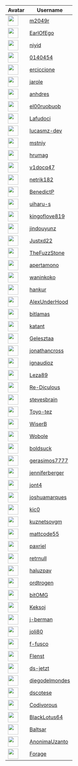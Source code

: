 <!-- CONTRIBUTORS START -->
| Avatar | Username |
|--------|----------|
| <img src="https://avatars.githubusercontent.com/u/30435443?v=4" width="32"/> | [m2049r](https://github.com/m2049r) |
| <img src="https://avatars.githubusercontent.com/u/434214?v=4" width="32"/> | [EarlOfEgo](https://github.com/EarlOfEgo) |
| <img src="https://avatars.githubusercontent.com/u/20237127?v=4" width="32"/> | [niyid](https://github.com/niyid) |
| <img src="https://avatars.githubusercontent.com/u/1191368?v=4" width="32"/> | [0140454](https://github.com/0140454) |
| <img src="https://avatars.githubusercontent.com/u/28106476?v=4" width="32"/> | [erciccione](https://github.com/erciccione) |
| <img src="https://avatars.githubusercontent.com/u/38654035?v=4" width="32"/> | [jarole](https://github.com/jarole) |
| <img src="https://avatars.githubusercontent.com/u/31753665?v=4" width="32"/> | [anhdres](https://github.com/anhdres) |
| <img src="https://avatars.githubusercontent.com/u/37215310?v=4" width="32"/> | [el00ruobuob](https://github.com/el00ruobuob) |
| <img src="https://avatars.githubusercontent.com/u/10460270?v=4" width="32"/> | [Lafudoci](https://github.com/Lafudoci) |
| <img src="https://avatars.githubusercontent.com/u/55422065?v=4" width="32"/> | [lucasmz-dev](https://github.com/lucasmz-dev) |
| <img src="https://avatars.githubusercontent.com/u/20149697?v=4" width="32"/> | [mstniy](https://github.com/mstniy) |
| <img src="https://avatars.githubusercontent.com/u/26740310?v=4" width="32"/> | [hrumag](https://github.com/hrumag) |
| <img src="https://avatars.githubusercontent.com/u/39062138?v=4" width="32"/> | [v1docq47](https://github.com/v1docq47) |
| <img src="https://avatars.githubusercontent.com/u/30935310?v=4" width="32"/> | [netrik182](https://github.com/netrik182) |
| <img src="https://avatars.githubusercontent.com/u/5817002?v=4" width="32"/> | [BenedictP](https://github.com/BenedictP) |
| <img src="https://avatars.githubusercontent.com/u/20656006?v=4" width="32"/> | [uiharu-s](https://github.com/uiharu-s) |
| <img src="https://avatars.githubusercontent.com/u/85765861?v=4" width="32"/> | [kingoflove819](https://github.com/kingoflove819) |
| <img src="https://avatars.githubusercontent.com/u/46078984?v=4" width="32"/> | [jindouyunz](https://github.com/jindouyunz) |
| <img src="https://avatars.githubusercontent.com/u/66136622?v=4" width="32"/> | [Justxd22](https://github.com/Justxd22) |
| <img src="https://avatars.githubusercontent.com/u/16173361?v=4" width="32"/> | [TheFuzzStone](https://github.com/TheFuzzStone) |
| <img src="https://avatars.githubusercontent.com/u/22837744?v=4" width="32"/> | [apertamono](https://github.com/apertamono) |
| <img src="https://avatars.githubusercontent.com/u/76762?v=4" width="32"/> | [waninkoko](https://github.com/waninkoko) |
| <img src="https://avatars.githubusercontent.com/u/10405384?v=4" width="32"/> | [hankur](https://github.com/hankur) |
| <img src="https://avatars.githubusercontent.com/u/35073485?v=4" width="32"/> | [AlexUnderHood](https://github.com/AlexUnderHood) |
| <img src="https://avatars.githubusercontent.com/u/34245203?v=4" width="32"/> | [bitlamas](https://github.com/bitlamas) |
| <img src="https://avatars.githubusercontent.com/u/9751407?v=4" width="32"/> | [katant](https://github.com/katant) |
| <img src="https://avatars.githubusercontent.com/u/38583984?v=4" width="32"/> | [Gelesztaa](https://github.com/Gelesztaa) |
| <img src="https://avatars.githubusercontent.com/u/5115470?v=4" width="32"/> | [jonathancross](https://github.com/jonathancross) |
| <img src="https://avatars.githubusercontent.com/u/73185455?v=4" width="32"/> | [ignaudioz](https://github.com/ignaudioz) |
| <img src="https://avatars.githubusercontent.com/u/40437661?v=4" width="32"/> | [Leza89](https://github.com/Leza89) |
| <img src="https://avatars.githubusercontent.com/u/35341810?v=4" width="32"/> | [Re-Diculous](https://github.com/Re-Diculous) |
| <img src="https://avatars.githubusercontent.com/u/6745111?v=4" width="32"/> | [stevesbrain](https://github.com/stevesbrain) |
| <img src="https://avatars.githubusercontent.com/u/87820680?v=4" width="32"/> | [Toyo-tez](https://github.com/Toyo-tez) |
| <img src="https://avatars.githubusercontent.com/u/50911375?v=4" width="32"/> | [WiserB](https://github.com/WiserB) |
| <img src="https://avatars.githubusercontent.com/u/43792226?v=4" width="32"/> | [Wobole](https://github.com/Wobole) |
| <img src="https://avatars.githubusercontent.com/u/33176683?v=4" width="32"/> | [boldsuck](https://github.com/boldsuck) |
| <img src="https://avatars.githubusercontent.com/u/38573570?v=4" width="32"/> | [gerasimos7777](https://github.com/gerasimos7777) |
| <img src="https://avatars.githubusercontent.com/u/33541744?v=4" width="32"/> | [jenniferberger](https://github.com/jenniferberger) |
| <img src="https://avatars.githubusercontent.com/u/31804298?v=4" width="32"/> | [jont4](https://github.com/jont4) |
| <img src="https://avatars.githubusercontent.com/u/45304225?v=4" width="32"/> | [joshuamarques](https://github.com/joshuamarques) |
| <img src="https://avatars.githubusercontent.com/u/49309708?v=4" width="32"/> | [kic0](https://github.com/kic0) |
| <img src="https://avatars.githubusercontent.com/u/46741704?v=4" width="32"/> | [kuznetsovgm](https://github.com/kuznetsovgm) |
| <img src="https://avatars.githubusercontent.com/u/29639722?v=4" width="32"/> | [mattcode55](https://github.com/mattcode55) |
| <img src="https://avatars.githubusercontent.com/u/70996104?v=4" width="32"/> | [paxriel](https://github.com/paxriel) |
| <img src="https://avatars.githubusercontent.com/u/168001952?v=4" width="32"/> | [retrnull](https://github.com/retrnull) |
| <img src="https://avatars.githubusercontent.com/u/24211726?v=4" width="32"/> | [haluzpav](https://github.com/haluzpav) |
| <img src="https://avatars.githubusercontent.com/u/15184875?v=4" width="32"/> | [ordtrogen](https://github.com/ordtrogen) |
| <img src="https://avatars.githubusercontent.com/u/28332477?v=4" width="32"/> | [bitOMG](https://github.com/bitOMG) |
| <img src="https://avatars.githubusercontent.com/u/29835330?v=4" width="32"/> | [Keksoj](https://github.com/Keksoj) |
| <img src="https://avatars.githubusercontent.com/u/26468430?v=4" width="32"/> | [j-berman](https://github.com/j-berman) |
| <img src="https://avatars.githubusercontent.com/u/1123456?v=4" width="32"/> | [joli80](https://github.com/joli80) |
| <img src="https://avatars.githubusercontent.com/u/22770482?v=4" width="32"/> | [f-fusco](https://github.com/f-fusco) |
| <img src="https://avatars.githubusercontent.com/u/38558144?v=4" width="32"/> | [Flenst](https://github.com/Flenst) |
| <img src="https://avatars.githubusercontent.com/u/137682506?v=4" width="32"/> | [ds-jetzt](https://github.com/ds-jetzt) |
| <img src="https://avatars.githubusercontent.com/u/61468499?v=4" width="32"/> | [diegodelmondes](https://github.com/diegodelmondes) |
| <img src="https://avatars.githubusercontent.com/u/1767796?v=4" width="32"/> | [dscotese](https://github.com/dscotese) |
| <img src="https://avatars.githubusercontent.com/u/37982122?v=4" width="32"/> | [Codivorous](https://github.com/Codivorous) |
| <img src="https://avatars.githubusercontent.com/u/40068761?v=4" width="32"/> | [BlackLotus64](https://github.com/BlackLotus64) |
| <img src="https://avatars.githubusercontent.com/u/10773507?v=4" width="32"/> | [Baltsar](https://github.com/Baltsar) |
| <img src="https://avatars.githubusercontent.com/u/103471168?v=4" width="32"/> | [AnonimaUzanto](https://github.com/AnonimaUzanto) |
| <img src="https://avatars.githubusercontent.com/u/550915?v=4" width="32"/> | [Forage](https://github.com/Forage) |
<!-- CONTRIBUTORS END -->



